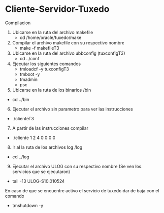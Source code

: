 # Cliente-Servidor-Tuxedo

Compilacion
1. Ubicarse en la ruta del archivo makefile
     - cd /home/oracle/tuxedo/make
2. Compilar el archivo makefile con su respectivo nombre
    - make -f makefileT3
3. Ubicarse en la ruta del archivo ubbconfig (tuxconfigT3)
    - cd ../conf
4. Ejecutar los siguientes comandos
   - tmloadcf -y tuxconfigT3
   - tmboot -y
   - tmadmin
   - psc
5. Ubicarse en la ruta de los binarios /bin
  - cd ../bin
6. Ejecutar el archivo sin parametro para ver las instrucciones
  - ./clienteT3
7. A partir de las instrucciones compilar
  - ./cliente 1 2 4 0 0 0 0
8. Ir al la ruta de los archivos log /log
  - cd ../log
9. Ejecutar el archivo ULOG con su respectivo nombre (Se ven los servicios que se ejecutaron)
  - tail -13 ULOG-S10.010524


En caso de que se encuentre activo el servicio de tuxedo dar de baja con el comando
  - tmshutdown -y
